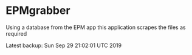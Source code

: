 # EPMgrabber
Using a database from the EPM app this application scrapes the files as required


Latest backup: Sun Sep 29 21:02:01 UTC 2019
